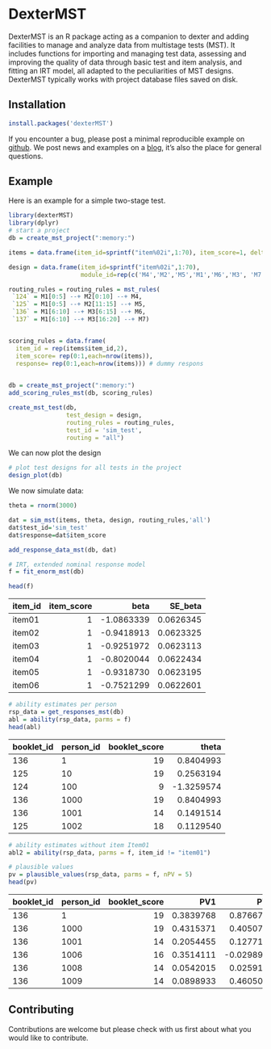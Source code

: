 <!-- README.md is generated from README.Rmd. Please edit that file -->

# DexterMST

DexterMST is an R package acting as a companion to dexter and adding
facilities to manage and analyze data from multistage tests (MST). It
includes functions for importing and managing test data, assessing and
improving the quality of data through basic test and item analysis, and
fitting an IRT model, all adapted to the peculiarities of MST designs.
DexterMST typically works with project database files saved on disk.

## Installation

``` r
install.packages('dexterMST')
```

If you encounter a bug, please post a minimal reproducible example on
[github](https://github.com/dexter-psychometrics/dexter/issues). We post
news and examples on a
[blog](https://dexter-psychometrics.github.io/dexter/articles/blog/index.html),
it’s also the place for general questions.

## Example

Here is an example for a simple two-stage test.

``` r
library(dexterMST)
library(dplyr)
# start a project
db = create_mst_project(":memory:")

items = data.frame(item_id=sprintf("item%02i",1:70), item_score=1, delta=sort(runif(70,-1,1)))

design = data.frame(item_id=sprintf("item%02i",1:70),
                    module_id=rep(c('M4','M2','M5','M1','M6','M3', 'M7'),each=10))

routing_rules = routing_rules = mst_rules(
 `124` = M1[0:5] --+ M2[0:10] --+ M4, 
 `125` = M1[0:5] --+ M2[11:15] --+ M5,
 `136` = M1[6:10] --+ M3[6:15] --+ M6,
 `137` = M1[6:10] --+ M3[16:20] --+ M7)


scoring_rules = data.frame(
  item_id = rep(items$item_id,2), 
  item_score= rep(0:1,each=nrow(items)),
  response= rep(0:1,each=nrow(items))) # dummy respons
  

db = create_mst_project(":memory:")
add_scoring_rules_mst(db, scoring_rules)

create_mst_test(db,
                test_design = design,
                routing_rules = routing_rules,
                test_id = 'sim_test',
                routing = "all")
```

We can now plot the design

``` r
# plot test designs for all tests in the project
design_plot(db)
```

We now simulate data:

``` r
theta = rnorm(3000)

dat = sim_mst(items, theta, design, routing_rules,'all')
dat$test_id='sim_test'
dat$response=dat$item_score

add_response_data_mst(db, dat)
```

``` r
# IRT, extended nominal response model
f = fit_enorm_mst(db)

head(f)
```

| item_id | item_score |       beta |   SE_beta |
|:--------|-----------:|-----------:|----------:|
| item01  |          1 | -1.0863339 | 0.0626345 |
| item02  |          1 | -0.9418913 | 0.0623325 |
| item03  |          1 | -0.9251972 | 0.0623113 |
| item04  |          1 | -0.8020044 | 0.0622434 |
| item05  |          1 | -0.9318730 | 0.0623195 |
| item06  |          1 | -0.7521299 | 0.0622601 |

``` r
# ability estimates per person
rsp_data = get_responses_mst(db)
abl = ability(rsp_data, parms = f)
head(abl)
```

| booklet_id | person_id | booklet_score |      theta |
|:-----------|:----------|--------------:|-----------:|
| 136        | 1         |            19 |  0.8404993 |
| 125        | 10        |            19 |  0.2563194 |
| 124        | 100       |             9 | -1.3259574 |
| 136        | 1000      |            19 |  0.8404993 |
| 136        | 1001      |            14 |  0.1491514 |
| 125        | 1002      |            18 |  0.1129540 |

``` r
# ability estimates without item Item01
abl2 = ability(rsp_data, parms = f, item_id != "item01")

# plausible values
pv = plausible_values(rsp_data, parms = f, nPV = 5)
head(pv)
```

| booklet_id | person_id | booklet_score |       PV1 |        PV2 |       PV3 |       PV4 |        PV5 |
|:-----------|:----------|--------------:|----------:|-----------:|----------:|----------:|-----------:|
| 136        | 1         |            19 | 0.3839768 |  0.8766796 | 1.2262293 | 0.8659529 |  1.3278310 |
| 136        | 1000      |            19 | 0.4315371 |  0.4050729 | 1.0509408 | 0.5545282 |  0.9193252 |
| 136        | 1001      |            14 | 0.2054455 |  0.1277102 | 0.4737698 | 0.2015225 |  0.3163110 |
| 136        | 1006      |            16 | 0.3514111 | -0.0298913 | 0.6811140 | 0.0550563 |  0.2982861 |
| 136        | 1008      |            14 | 0.0542015 |  0.0259179 | 0.4488831 | 0.4268412 |  0.6982703 |
| 136        | 1009      |            14 | 0.0898933 |  0.4605046 | 0.3446569 | 0.0130914 | -0.1554303 |

## Contributing

Contributions are welcome but please check with us first about what you
would like to contribute.

